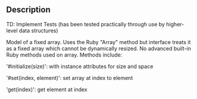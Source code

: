 ## Description ##

TD: Implement Tests (has been tested practically through use by higher-level data structures)

Model of a fixed array.  Uses the Ruby "Array" method but interface treats it as a fixed array which cannot be dynamically resized.  No advanced built-in Ruby methods used on array.  Methods include:

  '#initialize(size)': with instance attributes for size and space

  '#set(index, element)': set array at index to element

  'get(index)': get element at index
